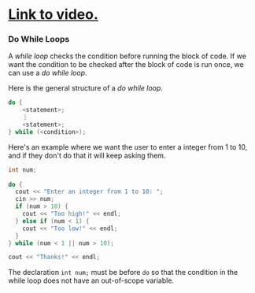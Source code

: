 # [Link to video.](https://www.youtube.com/watch?v=gdCW0pR7b3M&list=PLVD25niNi0BkgQHyEFkuuBp_IQ4q67jIC)

### Do While Loops

A *while loop* checks the condition before running the block of code. If we want the condition to be checked after the block of code is run once, we can use a *do while loop*. 

Here is the general structure of a *do while loop*.

```cpp
do {
    <statement>;
    ⋮
    <statement>;
} while (<condition>);
```

Here's an example where we want the user to enter a integer from 1 to 10, and if they don't do that it will keep asking them.

```cpp
int num;
	
do {
  cout << "Enter an integer from 1 to 10: ";
  cin >> num;
  if (num > 10) {
    cout << "Too high!" << endl;
  } else if (num < 1) {
    cout << "Too low!" << endl;
  } 
} while (num < 1 || num > 10);

cout << "Thanks!" << endl;
```

The declaration `int num;` must be before `do` so that the condition in the while loop does not have an out-of-scope variable. 
